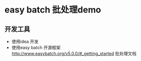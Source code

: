 # easy batch 批处理demo  


## 开发工具
* 使用idea 开发
* 使用easy batch 开源框架
http://www.easybatch.org/v5.0.0/#_getting_started 批处理文档


